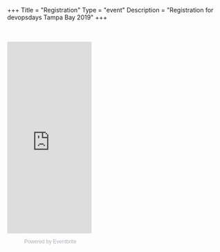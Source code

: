 +++
Title = "Registration"
Type = "event"
Description = "Registration for devopsdays Tampa Bay 2019"
+++

<div style="width:100%; text-align:left;">

<br>
<br>

<div style="width:195px; text-align:center;" ><iframe  src="https://www.eventbrite.com/countdown-widget?eid=56640056935" frameborder="0" height="443" width="195" marginheight="0" marginwidth="0" scrolling="no" allowtransparency="true"></iframe><div style="font-family:Helvetica, Arial; font-size:12px; padding:10px 0 5px; margin:2px; width:195px; text-align:center;" ><a class="powered-by-eb" style="color: #ADB0B6; text-decoration: none;" target="_blank" href="http://www.eventbrite.com/">Powered by Eventbrite</a></div></div>

</div>